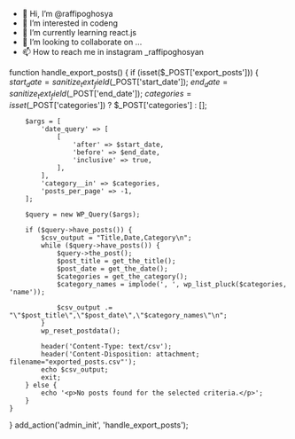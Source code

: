 - 👋 Hi, I’m @raffipoghosya
- 👀 I’m interested in codeng
- 🌱 I’m currently learning react.js
- 💞️ I’m looking to collaborate on ...
- 📫 How to reach me in instagram _raffipoghosyan

function handle_export_posts() {
    if (isset($_POST['export_posts'])) {
        $start_date = sanitize_text_field($_POST['start_date']);
        $end_date = sanitize_text_field($_POST['end_date']);
        $categories = isset($_POST['categories']) ? $_POST['categories'] : [];

        $args = [
            'date_query' => [
                [
                    'after' => $start_date,
                    'before' => $end_date,
                    'inclusive' => true,
                ],
            ],
            'category__in' => $categories,
            'posts_per_page' => -1,
        ];

        $query = new WP_Query($args);

        if ($query->have_posts()) {
            $csv_output = "Title,Date,Category\n";
            while ($query->have_posts()) {
                $query->the_post();
                $post_title = get_the_title();
                $post_date = get_the_date();
                $categories = get_the_category();
                $category_names = implode(', ', wp_list_pluck($categories, 'name'));

                $csv_output .= "\"$post_title\",\"$post_date\",\"$category_names\"\n";
            }
            wp_reset_postdata();

            header('Content-Type: text/csv');
            header('Content-Disposition: attachment; filename="exported_posts.csv"');
            echo $csv_output;
            exit;
        } else {
            echo '<p>No posts found for the selected criteria.</p>';
        }
    }
}
add_action('admin_init', 'handle_export_posts');
